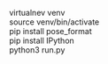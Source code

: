 virtualnev venv  <br />
source venv/bin/activate  <br /> 
pip install pose_format <br /> 
pip install IPython <br /> 
python3 run.py
